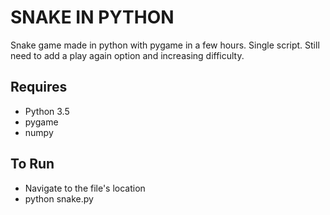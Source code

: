 # SNAKE IN PYTHON

Snake game made in python with pygame in a few hours. Single script.
Still need to add a play again option and increasing difficulty.

## Requires
 - Python 3.5
 - pygame
 - numpy

## To Run
 - Navigate to the file's location
 - python snake.py
